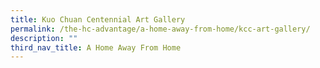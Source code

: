 ```yaml
---
title: Kuo Chuan Centennial Art Gallery
permalink: /the-hc-advantage/a-home-away-from-home/kcc-art-gallery/
description: ""
third_nav_title: A Home Away From Home
---
```


